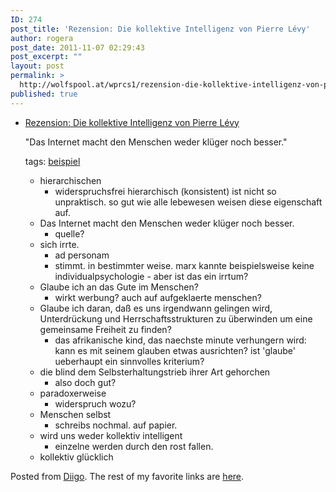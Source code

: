 ```yaml
---
ID: 274
post_title: 'Rezension: Die kollektive Intelligenz von Pierre Lévy'
author: rogera
post_date: 2011-11-07 02:29:43
post_excerpt: ""
layout: post
permalink: >
  http://wolfspool.at/wprcs1/rezension-die-kollektive-intelligenz-von-pierre-levy/
published: true
---
```

<ul class="diigo-linkroll">    <li>    <p class="diigo-link"><a href="http://ezines.onb.ac.at:8080/www.medianexus.net/ressourc/rezensionen/levy_kollektiveintelligenz.htm">Rezension: Die kollektive Intelligenz von Pierre L&eacute;vy</a></p>    <p class="diigo-description">&quot;Das Internet macht den Menschen weder kl&uuml;ger noch besser.&quot;</p>    <p class="diigo-tags"><span>tags:</span>                        <a href="http://www.diigo.com/user/wolfhesse/beispiel">beispiel</a></p>    <ul class="diigo-annotations">        <li>        <div class="diigoContent">        <div class="diigoContentInner">hierarchischen</div>        </div>        <ul class="diigo-sticky-notes">            <li>            <div>widerspruchsfrei hierarchisch (konsistent) ist nicht so unpraktisch. so gut wie alle lebewesen weisen diese eigenschaft auf.</div>            </li>        </ul>        </li>        <li>        <div class="diigoContent">        <div class="diigoContentInner">Das Internet macht den Menschen weder kl&uuml;ger noch besser.</div>        </div>        <ul class="diigo-sticky-notes">            <li>            <div>quelle?</div>            </li>        </ul>        </li>        <li>        <div class="diigoContent">        <div class="diigoContentInner">sich irrte.</div>        </div>        <ul class="diigo-sticky-notes">            <li>            <div>ad personam</div>            </li>            <li>            <div>stimmt. in bestimmter weise. marx kannte beispielsweise keine individualpsychologie - aber ist das ein irrtum?</div>            </li>        </ul>        </li>        <li>        <div class="diigoContent">        <div class="diigoContentInner">Glaube ich an das Gute im Menschen?</div>        </div>        <ul class="diigo-sticky-notes">            <li>            <div>wirkt werbung? auch auf aufgeklaerte menschen?</div>            </li>        </ul>        </li>        <li>        <div class="diigoContent">        <div class="diigoContentInner">Glaube ich daran, da&szlig; es uns irgendwann gelingen wird, Unterdr&uuml;ckung und Herrschaftsstrukturen zu &uuml;berwinden um eine gemeinsame Freiheit zu finden?</div>        </div>        <ul class="diigo-sticky-notes">            <li>            <div>das afrikanische kind, das naechste minute verhungern wird: kann es mit seinem glauben etwas ausrichten? ist 'glaube' ueberhaupt ein sinnvolles kriterium?</div>            </li>        </ul>        </li>        <li>        <div class="diigoContent">        <div class="diigoContentInner">die blind dem Selbsterhaltungstrieb ihrer Art gehorchen</div>        </div>        <ul class="diigo-sticky-notes">            <li>            <div>also doch gut?</div>            </li>        </ul>        </li>        <li>        <div class="diigoContent">        <div class="diigoContentInner">paradoxerweise</div>        </div>        <ul class="diigo-sticky-notes">            <li>            <div>widerspruch wozu?</div>            </li>        </ul>        </li>        <li>        <div class="diigoContent">        <div class="diigoContentInner">Menschen selbst</div>        </div>        <ul class="diigo-sticky-notes">            <li>            <div>schreibs nochmal. auf papier.</div>            </li>        </ul>        </li>        <li>        <div class="diigoContent">        <div class="diigoContentInner">wird uns weder kollektiv intelligent</div>        </div>        <ul class="diigo-sticky-notes">            <li>            <div>einzelne werden durch den rost fallen.</div>            </li>        </ul>        </li>        <li>        <div class="diigoContent">        <div class="diigoContentInner">kollektiv gl&uuml;cklich</div>        </div>        </li>    </ul>    </li></ul><p class="diigo-ps">Posted from <a href="http://www.diigo.com">Diigo</a>. The rest of my favorite links are <a href="http://www.diigo.com/user/wolfhesse">here</a>.</p>